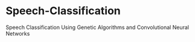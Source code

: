 # Speech-Classification
Speech Classification Using Genetic Algorithms and Convolutional Neural Networks
